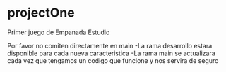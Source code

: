 # projectOne

Primer juego de Empanada Estudio

Por favor no comiten directamente en main
  -La rama desarrollo estara disponible para cada nueva caracteristica
  -La rama main se actualizara cada vez que tengamos un codigo que funcione y nos servira de seguro 
